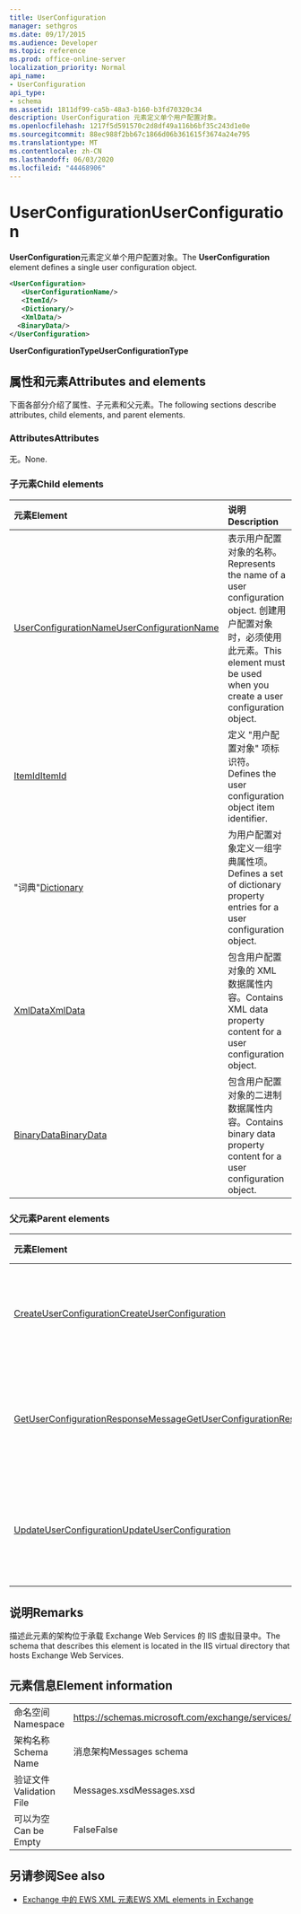 ```yaml
---
title: UserConfiguration
manager: sethgros
ms.date: 09/17/2015
ms.audience: Developer
ms.topic: reference
ms.prod: office-online-server
localization_priority: Normal
api_name:
- UserConfiguration
api_type:
- schema
ms.assetid: 1811df99-ca5b-48a3-b160-b3fd70320c34
description: UserConfiguration 元素定义单个用户配置对象。
ms.openlocfilehash: 1217f5d591570c2d8df49a116b6bf35c243d1e0e
ms.sourcegitcommit: 88ec988f2bb67c1866d06b361615f3674a24e795
ms.translationtype: MT
ms.contentlocale: zh-CN
ms.lasthandoff: 06/03/2020
ms.locfileid: "44468906"
---
```

# <a name="userconfiguration"></a><span data-ttu-id="9881a-103">UserConfiguration</span><span class="sxs-lookup"><span data-stu-id="9881a-103">UserConfiguration</span></span>

<span data-ttu-id="9881a-104">**UserConfiguration**元素定义单个用户配置对象。</span><span class="sxs-lookup"><span data-stu-id="9881a-104">The **UserConfiguration** element defines a single user configuration object.</span></span> 
  
```XML
<UserConfiguration>
   <UserConfigurationName/>
   <ItemId/>
   <Dictionary/>
   <XmlData/>
  <BinaryData/>
</UserConfiguration>
```

 <span data-ttu-id="9881a-105">**UserConfigurationType**</span><span class="sxs-lookup"><span data-stu-id="9881a-105">**UserConfigurationType**</span></span>
## <a name="attributes-and-elements"></a><span data-ttu-id="9881a-106">属性和元素</span><span class="sxs-lookup"><span data-stu-id="9881a-106">Attributes and elements</span></span>

<span data-ttu-id="9881a-107">下面各部分介绍了属性、子元素和父元素。</span><span class="sxs-lookup"><span data-stu-id="9881a-107">The following sections describe attributes, child elements, and parent elements.</span></span>
  
### <a name="attributes"></a><span data-ttu-id="9881a-108">Attributes</span><span class="sxs-lookup"><span data-stu-id="9881a-108">Attributes</span></span>

<span data-ttu-id="9881a-109">无。</span><span class="sxs-lookup"><span data-stu-id="9881a-109">None.</span></span>
  
### <a name="child-elements"></a><span data-ttu-id="9881a-110">子元素</span><span class="sxs-lookup"><span data-stu-id="9881a-110">Child elements</span></span>

|<span data-ttu-id="9881a-111">**元素**</span><span class="sxs-lookup"><span data-stu-id="9881a-111">**Element**</span></span>|<span data-ttu-id="9881a-112">**说明**</span><span class="sxs-lookup"><span data-stu-id="9881a-112">**Description**</span></span>|
|:-----|:-----|
|[<span data-ttu-id="9881a-113">UserConfigurationName</span><span class="sxs-lookup"><span data-stu-id="9881a-113">UserConfigurationName</span></span>](userconfigurationname.md) <br/> |<span data-ttu-id="9881a-114">表示用户配置对象的名称。</span><span class="sxs-lookup"><span data-stu-id="9881a-114">Represents the name of a user configuration object.</span></span> <span data-ttu-id="9881a-115">创建用户配置对象时，必须使用此元素。</span><span class="sxs-lookup"><span data-stu-id="9881a-115">This element must be used when you create a user configuration object.</span></span>  <br/> |
|[<span data-ttu-id="9881a-116">ItemId</span><span class="sxs-lookup"><span data-stu-id="9881a-116">ItemId</span></span>](itemid.md) <br/> |<span data-ttu-id="9881a-117">定义 "用户配置对象" 项标识符。</span><span class="sxs-lookup"><span data-stu-id="9881a-117">Defines the user configuration object item identifier.</span></span>  <br/> |
|<span data-ttu-id="9881a-118">"词典"</span><span class="sxs-lookup"><span data-stu-id="9881a-118">[Dictionary](dictionary.md)</span></span> <br/> |<span data-ttu-id="9881a-119">为用户配置对象定义一组字典属性项。</span><span class="sxs-lookup"><span data-stu-id="9881a-119">Defines a set of dictionary property entries for a user configuration object.</span></span>  <br/> |
|[<span data-ttu-id="9881a-120">XmlData</span><span class="sxs-lookup"><span data-stu-id="9881a-120">XmlData</span></span>](xmldata.md) <br/> |<span data-ttu-id="9881a-121">包含用户配置对象的 XML 数据属性内容。</span><span class="sxs-lookup"><span data-stu-id="9881a-121">Contains XML data property content for a user configuration object.</span></span>  <br/> |
|[<span data-ttu-id="9881a-122">BinaryData</span><span class="sxs-lookup"><span data-stu-id="9881a-122">BinaryData</span></span>](binarydata.md) <br/> |<span data-ttu-id="9881a-123">包含用户配置对象的二进制数据属性内容。</span><span class="sxs-lookup"><span data-stu-id="9881a-123">Contains binary data property content for a user configuration object.</span></span>  <br/> |
   
### <a name="parent-elements"></a><span data-ttu-id="9881a-124">父元素</span><span class="sxs-lookup"><span data-stu-id="9881a-124">Parent elements</span></span>

|<span data-ttu-id="9881a-125">**元素**</span><span class="sxs-lookup"><span data-stu-id="9881a-125">**Element**</span></span>|<span data-ttu-id="9881a-126">**说明**</span><span class="sxs-lookup"><span data-stu-id="9881a-126">**Description**</span></span>|
|:-----|:-----|
|[<span data-ttu-id="9881a-127">CreateUserConfiguration</span><span class="sxs-lookup"><span data-stu-id="9881a-127">CreateUserConfiguration</span></span>](createuserconfiguration.md) <br/> |<span data-ttu-id="9881a-128">表示创建用户配置对象的请求。</span><span class="sxs-lookup"><span data-stu-id="9881a-128">Represents a request to create a user configuration object.</span></span>  <br/> |
|[<span data-ttu-id="9881a-129">GetUserConfigurationResponseMessage</span><span class="sxs-lookup"><span data-stu-id="9881a-129">GetUserConfigurationResponseMessage</span></span>](getuserconfigurationresponsemessage.md) <br/> |<span data-ttu-id="9881a-130">表示返回用户配置对象的响应。</span><span class="sxs-lookup"><span data-stu-id="9881a-130">Represents a response that returns a user configuration object.</span></span>  <br/> |
|[<span data-ttu-id="9881a-131">UpdateUserConfiguration</span><span class="sxs-lookup"><span data-stu-id="9881a-131">UpdateUserConfiguration</span></span>](updateuserconfiguration.md) <br/> |<span data-ttu-id="9881a-132">表示一个更新用户配置对象的请求。</span><span class="sxs-lookup"><span data-stu-id="9881a-132">Represents a request to update a user configuration object.</span></span>  <br/> |
   
## <a name="remarks"></a><span data-ttu-id="9881a-133">说明</span><span class="sxs-lookup"><span data-stu-id="9881a-133">Remarks</span></span>

<span data-ttu-id="9881a-134">描述此元素的架构位于承载 Exchange Web Services 的 IIS 虚拟目录中。</span><span class="sxs-lookup"><span data-stu-id="9881a-134">The schema that describes this element is located in the IIS virtual directory that hosts Exchange Web Services.</span></span>
  
## <a name="element-information"></a><span data-ttu-id="9881a-135">元素信息</span><span class="sxs-lookup"><span data-stu-id="9881a-135">Element information</span></span>

|||
|:-----|:-----|
|<span data-ttu-id="9881a-136">命名空间</span><span class="sxs-lookup"><span data-stu-id="9881a-136">Namespace</span></span>  <br/> |https://schemas.microsoft.com/exchange/services/2006/messages  <br/> |
|<span data-ttu-id="9881a-137">架构名称</span><span class="sxs-lookup"><span data-stu-id="9881a-137">Schema Name</span></span>  <br/> |<span data-ttu-id="9881a-138">消息架构</span><span class="sxs-lookup"><span data-stu-id="9881a-138">Messages schema</span></span>  <br/> |
|<span data-ttu-id="9881a-139">验证文件</span><span class="sxs-lookup"><span data-stu-id="9881a-139">Validation File</span></span>  <br/> |<span data-ttu-id="9881a-140">Messages.xsd</span><span class="sxs-lookup"><span data-stu-id="9881a-140">Messages.xsd</span></span>  <br/> |
|<span data-ttu-id="9881a-141">可以为空</span><span class="sxs-lookup"><span data-stu-id="9881a-141">Can be Empty</span></span>  <br/> |<span data-ttu-id="9881a-142">False</span><span class="sxs-lookup"><span data-stu-id="9881a-142">False</span></span>  <br/> |
   
## <a name="see-also"></a><span data-ttu-id="9881a-143">另请参阅</span><span class="sxs-lookup"><span data-stu-id="9881a-143">See also</span></span>



- [<span data-ttu-id="9881a-144">Exchange 中的 EWS XML 元素</span><span class="sxs-lookup"><span data-stu-id="9881a-144">EWS XML elements in Exchange</span></span>](ews-xml-elements-in-exchange.md)

